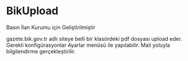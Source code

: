 # BikUpload
Basın İlan Kurumu için Geliştirilmiştir

gazete.bik.gov.tr adlı siteye belli bir klasördeki pdf dosyası upload eder.
Gerekli konfigürasyonlar Ayarlar menüsü ile yapılabilir.
Mail yoluyla bilgilendirme gerçekleştirilir.
